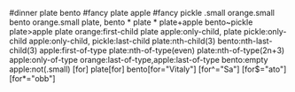 #dinner
plate
bento
#fancy
plate apple
#fancy pickle
.small
orange.small
bento orange.small
plate, bento
*
plate *
plate+apple
bento~pickle
plate>apple
plate orange:first-child
plate apple:only-child, plate pickle:only-child
apple:only-child, pickle:last-child
plate:nth-child(3)
bento:nth-last-child(3)
apple:first-of-type
plate:nth-of-type(even)
plate:nth-of-type(2n+3)
apple:only-of-type
orange:last-of-type,apple:last-of-type
bento:empty
apple:not(.small)
[for]
plate[for]
bento[for="Vitaly"]
[for^="Sa"]
[for$="ato"]
[for*="obb"]

